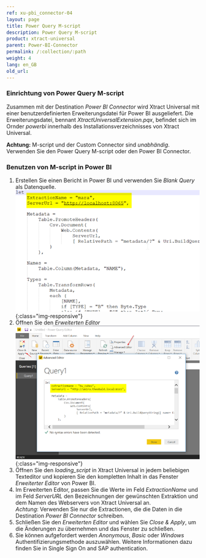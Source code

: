 ```yaml
---
ref: xu-pbi_connector-04
layout: page
title: Power Query M-script
description: Power Query M-script 
product: xtract-universal
parent: Power-BI-Connector
permalink: /:collection/:path
weight: 4
lang: en_GB
old_url:
---
```


### Einrichtung von Power Query M-script

Zusammen mit der Destination *Power BI Connector* wird Xtract Universal mit einer benutzerdefinierten Erweiterungsdatei für Power BI ausgeliefert. Die Erweiterungsdatei, bennant *XtractUniversalExtension.pqx*, befindet sich im Ornder *powerbi* innerhalb des  Installationsverzeichnisses von Xtract Universal. <br>

**Achtung:** M-script und der Custom Connector sind  *unabhändig*. Verwenden Sie den Power Query M-script oder den Power BI Connector.

### Benutzen von M-script in Power BI

1. Erstellen Sie einen Bericht in Power BI und verwenden Sie *Blank Query* als Datenquelle.
![M-Script](/img/content/XU_PowerQueryScript.png){:class="img-responsive"}
2. Öffnen Sie den *Erweiterten Editor*
![PowerQueryEditor](/img/content/XU_PBI_PowerQueryEditor.png){:class="img-responsive"}
3. Öffnen Sie den *loading_script* in Xtract Universal in jedem beliebigen Texteditor und kopieren Sie den kompletten Inhalt in das Fenster *Erweiterter Editor* von Power BI.
4. Im Erweiterten Editor, passen Sie die Werte im Feld *ExtractionName* und im Feld *ServerURL* den Bezeichnungen der gewünschten Extraktion und dem Namen des Webservers von Xtract Universal an. <br> *Achtung*: Verwenden Sie nur die Extractionen, die die Daten in die Destination *Power BI Connector* schreiben.
5. Schließen Sie den *Erweiterten Editor* und wählen Sie *Close & Apply*, um die Änderungen zu übernehmen und das Fenster zu schließen.
6. Sie können aufgefordert werden  *Anonymous*, *Basic* oder *Windows* Authentifizierungsmethode auszuwählen. Weitere Informationen dazu finden Sie in Single Sign On and SAP authentication. 








